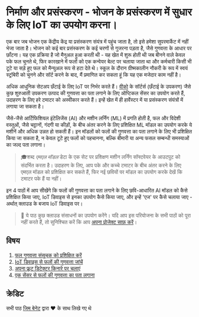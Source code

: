 # निर्माण और प्रसंस्करण - भोजन के प्रसंस्करण में सुधार के लिए IoT का उपयोग करना।

एक बार जब भोजन एक केंद्रीय केंद्र या प्रसंस्करण संयंत्र में पहुंच जाता है, तो इसे हमेशा सुपरमार्केट में नहीं भेजा जाता है। भोजन को कई बार प्रसंस्करण के कई चरणों से गुजरना पड़ता है, जैसे गुणवत्ता के आधार पर छाँटना। यह एक प्रक्रिया है जो मैनुअल हुआ करती थी - यह खेत में शुरू होती थी जब बीनने वाले केवल पके फल चुनते थे, फिर कारखाने में फलों को एक कन्वेयर बेल्ट पर चलाया जाता था और कर्मचारी किसी भी टूटे या सड़े हुए फल को मैन्युअल रूप से हटा देते थे। स्कूल के दौरान ग्रीष्मकालीन नौकरी के रूप में स्वयं स्ट्रॉबेरी को चुनने और सॉर्ट करने के बाद, मैं प्रमाणित कर सकता हूं कि यह एक मजेदार काम नहीं है।

अधिक आधुनिक सेटअप छँटाई के लिए IoT पर निर्भर करते हैं। [वीको](https://wecotek.com) के सॉर्टर्स (छँटाई के उपकरण) जैसे कुछ शुरुआती उपकरण उत्पाद की गुणवत्ता का पता लगाने के लिए ऑप्टिकल सेंसर का उपयोग करते हैं, उदाहरण के लिए हरे टमाटर को अस्वीकार करते हैं। इन्हें खेत में ही हार्वेस्टर में या प्रसंस्करण संयंत्रों में लगाया जा सकता है।

जैसे-जैसे आर्टिफिशियल इंटेलिजेंस (AI) और मशीन लर्निंग (ML) में प्रगति होती है, फल और विदेशी वस्तुओं, जैसे चट्टानों, गंदगी या कीड़ों, के बीच अंतर करने के लिए प्रशिक्षित ML मॉडल का उपयोग करके ये मशीनें और अधिक उन्नत हो सकती हैं। इन मॉडलों को फलों की गुणवत्ता का पता लगाने के लिए भी प्रशिक्षित किया जा सकता है, न केवल टूटे हुए फलों को पहचानना, बल्कि बीमारी या अन्य फसल सम्बन्धी समस्याओं का जल्द पता लगाना।

>🎓शब्द *एमएल मॉडल* डेटा के एक सेट पर प्रशिक्षण मशीन लर्निंग सॉफ्टवेयर के आउटपुट को संदर्भित करता है। उदाहरण के लिए, आप पके और कच्चे टमाटर के बीच अंतर करने के लिए एमएल मॉडल को प्रशिक्षित कर सकते हैं, फिर नई छवियों पर मॉडल का उपयोग करके देखें कि टमाटर पके हैं या नहीं।

इन 4 पाठों में आप सीखेंगे कि फलों की गुणवत्ता का पता लगाने के लिए छवि-आधारित AI मॉडल को कैसे प्रशिक्षित किया जाए, IoT डिवाइस से इनका उपयोग कैसे किया जाए, और इन्हें 'एज' पर कैसे चलाया जाए - अर्थात् क्लाउड के बजाय IoT डिवाइस पर।

> 💁 ये पाठ कुछ क्लाउड संसाधनों का उपयोग करेंगे। यदि आप इस परियोजना के सभी पाठों को पूरा नहीं करते हैं, तो सुनिश्चित करें कि आप [अपना प्रोजेक्ट साफ़ करें](../clean-up.md)।

## विषय

1. [फल गुणवत्ता संसूचक को प्रशिक्षित करें](./lessons/1-train-fruit-detector/README.md)
1. [IoT डिवाइस से फलों की गुणवत्ता जांचें](./lessons/2-check-fruit-from-device/README.md)
1. [अपना फ्रूट डिटेक्टर किनारे पर चलाएं](./lessons/3-run-fruit-detector-edge/README.md)
1. [एक सेंसर से फलों की गुणवत्ता का पता लगाना](./lessons/4-trigger-fruit-detector/README.md)

## क्रेडिट

सभी पाठ [जिम बेनेट](https://GitHub.com/JimBobBennett) द्वारा ️♥️ के साथ लिखे गए थे 
